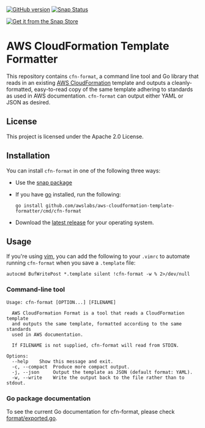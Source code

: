 [![GitHub version](https://badge.fury.io/gh/awslabs%2Faws-cloudformation-template-formatter.svg)](https://badge.fury.io/gh/awslabs%2Faws-cloudformation-template-formatter)
[![Snap Status](https://build.snapcraft.io/badge/awslabs/aws-cloudformation-template-formatter.svg)](https://build.snapcraft.io/user/awslabs/aws-cloudformation-template-formatter)

[![Get it from the Snap Store](https://snapcraft.io/static/images/badges/en/snap-store-white.svg)](https://snapcraft.io/cfn-format)

# AWS CloudFormation Template Formatter

This repository contains `cfn-format`, a command line tool and Go library that reads in an existing [AWS CloudFormation](https://aws.amazon.com/cloudformation/) template and outputs a cleanly-formatted, easy-to-read copy of the same template adhering to standards as used in AWS documentation. `cfn-format` can output either YAML or JSON as desired.

## License

This project is licensed under the Apache 2.0 License. 

## Installation

You can install `cfn-format` in one of the following three ways:

* Use the [snap package](https://snapcraft.io/cfn-format)

* If you have [go](https://golang.org/) installed, run the following:

    `go install github.com/awslabs/aws-cloudformation-template-formatter/cmd/cfn-format`

* Download the [latest release](https://github.com/awslabs/aws-cloudformation-template-formatter/releases/latest) for your operating system.

## Usage

If you're using [vim](https://www.vim.org/), you can add the following to your `.vimrc` to automate running `cfn-format` when you save a `.template` file:

```vim
autocmd BufWritePost *.template silent !cfn-format -w % 2>/dev/null
```

### Command-line tool

```console
Usage: cfn-format [OPTION...] [FILENAME]

  AWS CloudFormation Format is a tool that reads a CloudFormation template
  and outputs the same template, formatted according to the same standards
  used in AWS documentation.

  If FILENAME is not supplied, cfn-format will read from STDIN.

Options:
  --help    Show this message and exit.
  -c, --compact  Produce more compact output.
  -j, --json     Output the template as JSON (default format: YAML).
  -w, --write    Write the output back to the file rather than to stdout.
```

### Go package documentation

To see the current Go documentation for cfn-format, please check [format/exported.go](https://github.com/awslabs/aws-cloudformation-template-formatter/tree/master/format/format.go).

